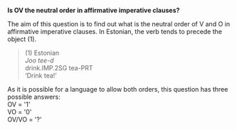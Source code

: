 **Is OV the neutral order in affirmative imperative clauses?**

The aim of this question is to find out what is the neutral order of V and O in affirmative imperative clauses. In Estonian, the verb tends to precede the object (1).

>(1) Estonian<br/>
>*Joo tee-d*<br/> 
>drink.IMP.2SG tea-PRT<br/> 
>‘Drink tea!’

As it is possible for a language to allow both orders, this question has three possible answers:<br/>OV = '1'<br/>VO = '0'<br/>OV/VO = '?'
